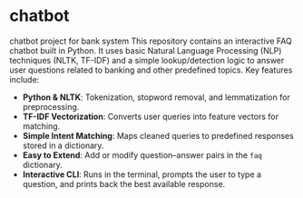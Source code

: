 # chatbot
chatbot project for bank system
This repository contains an interactive FAQ chatbot built in Python. It uses basic Natural Language Processing (NLP) techniques (NLTK, TF-IDF) and a simple lookup/detection logic to answer user questions related to banking and other predefined topics. Key features include:

- **Python & NLTK**: Tokenization, stopword removal, and lemmatization for preprocessing.
- **TF-IDF Vectorization**: Converts user queries into feature vectors for matching.
- **Simple Intent Matching**: Maps cleaned queries to predefined responses stored in a dictionary.
- **Easy to Extend**: Add or modify question–answer pairs in the `faq` dictionary.
- **Interactive CLI**: Runs in the terminal, prompts the user to type a question, and prints back the best available response.

